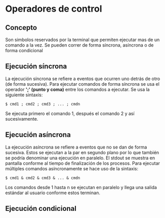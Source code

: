 # **Operadores de control**

## Concepto
Son simbolos reservados por la terminal que permiten ejecutar mas de un comando a la vez. Se pueden correr de forma síncrona, asíncrona o de forma condicional


## Ejecución síncrona 
La ejecución síncrona se refiere a eventos que ocurren uno detrás de otro (de forma sucesiva). Para ejecutar comandos de forma síncrona se usa el operador **'\;' (punto y coma)** entre los comandos a ejecutar. Se usa la siguiente sintaxis:
~~~
$ cmd1 ; cmd2 ; cmd3 ; ... ; cmdn
~~~
Se ejecuta primero el comando 1, después el comando 2 y así sucesivamente.


## Ejecución asíncrona
La ejecución asíncrona se refiere a eventos que no se dan de forma sucesiva. Estos se ejecutan a la par en segundo plano por lo que también se podría denominar una ejecución en paralelo. El stdout se muestra en pantalla conforme al tiempo de finalización de los procesos. Para ejecutar múltiples comandos asíncronamente se hace uso de la sintaxis:
~~~
$ cmd1 & cmd2 & cmd3 & ... & cmdn
~~~
Los comandos desde 1 hasta n se ejecutan en paralelo y llega una salida estándar al usuario conforme estos terminan.


## Ejecución condicional
La ejecución condicional se da con dos partes, un comando que hace de condición y un comando que se ejecuta si se cumple esa condición o no.
Para esto existen dos operadores:

### Operador **AND (&&)**
Los comandos se ejecutan de forma síncrona y un comando se ejecuta solamente si el anterior se ejecutó correctamente. La sintaxis es:
~~~
$ cmd_condition && cmd_answer
~~~
Caso contrario todo el proceso se rompe donde el comando dio error.

### Operador **OR (||)**
Los comandos se ejecutan de forma síncrona y un comando se ejecuta sin importar si el anterior se ejecutó correctamente o no. La sintaxis es:
~~~
$ cmd_condition && cmd_answer
~~~
Hay que tener cuidado con el operador "OR" ya que a veces ocurre que el proceso es interrumpido y no se ejecutan todos los comandos.


## Comandos útiles
- `cal` (calendar).- Este comando muestra en la terminal un calendario señalando la fecha actual.
~~~
$ cal
~~~
- `date` .- Este comando muestra información acerca del día y la hora actuales.
~~~
$ date
~~~

